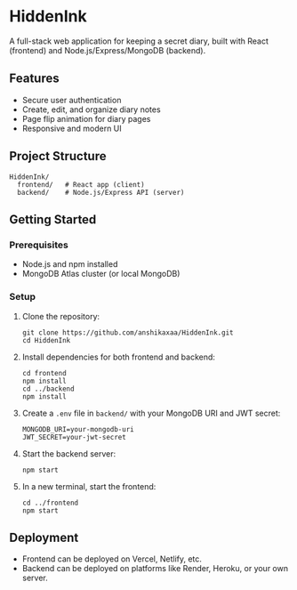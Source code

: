 # HiddenInk

A full-stack web application for keeping a secret diary, built with React (frontend) and Node.js/Express/MongoDB (backend).

## Features
- Secure user authentication
- Create, edit, and organize diary notes
- Page flip animation for diary pages
- Responsive and modern UI

## Project Structure
```
HiddenInk/
  frontend/   # React app (client)
  backend/    # Node.js/Express API (server)
```

## Getting Started

### Prerequisites
- Node.js and npm installed
- MongoDB Atlas cluster (or local MongoDB)

### Setup
1. Clone the repository:
   ```
   git clone https://github.com/anshikaxaa/HiddenInk.git
   cd HiddenInk
   ```
2. Install dependencies for both frontend and backend:
   ```
   cd frontend
   npm install
   cd ../backend
   npm install
   ```
3. Create a `.env` file in `backend/` with your MongoDB URI and JWT secret:
   ```
   MONGODB_URI=your-mongodb-uri
   JWT_SECRET=your-jwt-secret
   ```
4. Start the backend server:
   ```
   npm start
   ```
5. In a new terminal, start the frontend:
   ```
   cd ../frontend
   npm start
   ```

## Deployment
- Frontend can be deployed on Vercel, Netlify, etc.
- Backend can be deployed on platforms like Render, Heroku, or your own server.

